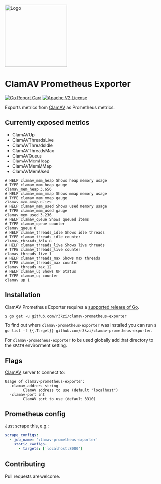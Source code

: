 <p align="left"><img src="https://storage.googleapis.com/gopherizeme.appspot.com/gophers/9e5f19f595edf1bb1a51cb49e4eac9f935c1ec18.png" alt="Logo" height="200"></p> 

# ClamAV Prometheus Exporter

[![Go Report Card](https://goreportcard.com/badge/github.com/r3kzi/clamav-prometheus-exporter)](https://goreportcard.com/report/github.com/r3kzi/clamav-prometheus-exporter)
[![Apache V2 License](https://img.shields.io/badge/license-Apache%20V2-blue.svg)](https://github.com/r3kzi/clamav-prometheus-exporter/blob/master/LICENSE)

Exports metrics from [ClamAV](https://www.clamav.net/) as Prometheus metrics.

## Currently exposed metrics

- ClamAVUp
- ClamAVThreadsLive
- ClamAVThreadsIdle
- ClamAVThreadsMax
- ClamAVQueue
- ClamAVMemHeap
- ClamAVMemMMap
- ClamAVMemUsed

```
# HELP clamav_mem_heap Shows heap memory usage
# TYPE clamav_mem_heap gauge
clamav_mem_heap 3.656
# HELP clamav_mem_mmap Shows mmap memory usage
# TYPE clamav_mem_mmap gauge
clamav_mem_mmap 0.129
# HELP clamav_mem_used Shows used memory usage
# TYPE clamav_mem_used gauge
clamav_mem_used 3.236
# HELP clamav_queue Shows queued items
# TYPE clamav_queue counter
clamav_queue 0
# HELP clamav_threads_idle Shows idle threads
# TYPE clamav_threads_idle counter
clamav_threads_idle 0
# HELP clamav_threads_live Shows live threads
# TYPE clamav_threads_live counter
clamav_threads_live 1
# HELP clamav_threads_max Shows max threads
# TYPE clamav_threads_max counter
clamav_threads_max 12
# HELP clamav_up Shows UP Status
# TYPE clamav_up counter
clamav_up 1 
```

## Installation

ClamAV Prometheus Exporter requires a
[supported release of Go](https://golang.org/doc/devel/release.html#policy).

```shell script
$ go get -u github.com/r3kzi/clamav-prometheus-exporter
```

To find out where `clamav-prometheus-exporter` was installed you can run `$ go list -f {{.Target}} github.com/r3kzi/clamav-prometheus-exporter`. 

For `clamav-prometheus-exporter` to be used globally add that directory to the `$PATH` environment setting.

## Flags

[ClamAV](https://www.clamav.net/) server to connect to:

```shell script
Usage of clamav-prometheus-exporter:
  -clamav-address string
    	ClamAV address to use (default "localhost")
  -clamav-port int
    	ClamAV port to use (default 3310)
```

## Prometheus config

Just scrape this, e.g.:

```yaml
scrape_configs:
  - job_name: 'clamav-prometheus-exporter'
    static_configs:
      - targets: ['localhost:8080']
```

## Contributing

Pull requests are welcome.